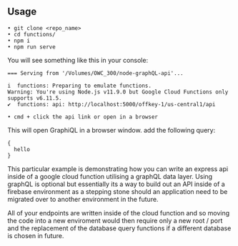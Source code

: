 ## Usage

```
• git clone <repo_name>
• cd functions/
• npm i
• npm run serve
```

You will see something like this in your console:

```
=== Serving from '/Volumes/OWC_300/node-graphQL-api'...

i  functions: Preparing to emulate functions.
Warning: You're using Node.js v11.9.0 but Google Cloud Functions only supports v6.11.5.
✔  functions: api: http://localhost:5000/offkey-1/us-central1/api
```

```
• cmd + click the api link or open in a browser
```

This will open GraphiQL in a browser window. add the following query:

```
{
  hello
}
```
This particular example is demonstrating how you can write an express api inside of a google cloud function utilising a graphQL data layer. Using graphQL is optional but essentially its a way to build out an API inside of a firebase environment as a stepping stone should an application need to be migrated over to another environment in the future.

All of your endpoints are written inside of the cloud function and so moving the code into a new enviroment would then require only a new root / port and the replacement of the database query functions if a different database is chosen in future.

